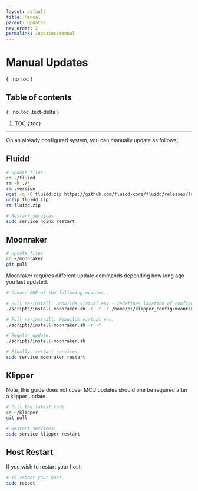 ```yaml
---
layout: default
title: Manual
parent: Updates
nav_order: 2
permalink: /updates/manual
---
```


# Manual Updates
{: .no_toc }

## Table of contents
{: .no_toc .text-delta }

1. TOC
{:toc}

---

On an already configured system, you can manually update as follows;

## Fluidd

```bash
# Update files
cd ~/fluidd
rm -R ./*
rm .version
wget -q -O fluidd.zip https://github.com/fluidd-core/fluidd/releases/latest/download/fluidd.zip
unzip fluidd.zip
rm fluidd.zip

# Restart services
sudo service nginx restart
```

## Moonraker

```bash
# Update files
cd ~/moonraker
git pull
```

Moonraker requires different update commands depending how long ago you last updated.

```bash
# Choose ONE of the following updates..

# Full re-install. Rebuilds virtual env + redefines location of configuration.
./scripts/install-moonraker.sh -r -f -c /home/pi/klipper_config/moonraker.conf

# Full re-instrall. Rebuilds virtual env.
./scripts/install-moonraker.sh -r -f

# Regular update.
./scripts/install-moonraker.sh

# Finally, restart services.
sudo service moonraker restart
```

## Klipper

Note, this guide does not cover MCU updates should one be required after a klipper update.

```bash
# Pull the latest code.
cd ~/klipper
git pull

# Restart services.
sudo service klipper restart
```

## Host Restart

If you wish to restart your host;

```bash
# To reboot your host.
sudo reboot
```
